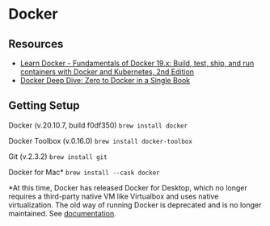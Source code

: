 # Docker

## Resources
* [Learn Docker - Fundamentals of Docker 19.x: Build, test, ship, and run containers with Docker and Kubernetes, 2nd Edition](https://www.amazon.com/Learn-Docker-Fundamentals-containers-Kubernetes-ebook-dp-B084X8GYB9/dp/B084X8GYB9/)
* [Docker Deep Dive: Zero to Docker in a Single Book](https://www.amazon.com/Docker-Deep-Dive-Nigel-Poulton-ebook/dp/B01LXWQUFF)

## Getting Setup

Docker (v.20.10.7, build f0df350)
```brew install docker```

Docker Toolbox (v.0.16.0)
```brew install docker-toolbox```

Git (v.2.3.2)
```brew install git```



Docker for Mac*
```brew install --cask docker```

*At this time, Docker has released Docker for Desktop, which no longer requires a third-party native VM like Virtualbox and uses native virtualization. The old way of running Docker is deprecated and is no longer maintained. See [documentation](https://www.docker.com/blog/get-to-know-docker-desktop/#:~:text=Earlier%20versions%20of%20the%20Docker,Engine%20plus%20other%20complementary%20features).
